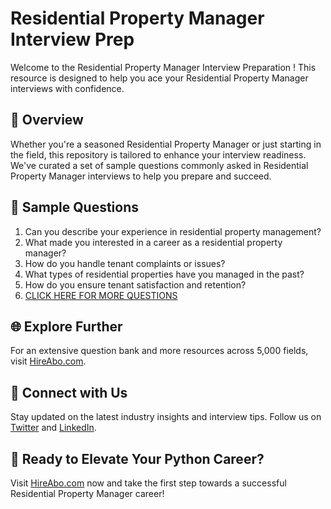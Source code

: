 # Residential Property Manager Interview Prep

Welcome to the Residential Property Manager Interview Preparation ! This resource is designed to help you ace your Residential Property Manager interviews with confidence.

## 🚀 Overview

Whether you're a seasoned Residential Property Manager or just starting in the field, this repository is tailored to enhance your interview readiness. We've curated a set of sample questions commonly asked in Residential Property Manager interviews to help you prepare and succeed.

## 📝 Sample Questions

1. Can you describe your experience in residential property management?
2. What made you interested in a career as a residential property manager?
3. How do you handle tenant complaints or issues?
4. What types of residential properties have you managed in the past?
5. How do you ensure tenant satisfaction and retention?
6. [CLICK HERE FOR MORE QUESTIONS](https://hireabo.com/job/21_1_3/Residential%20Property%20Manager)

## 🌐 Explore Further

For an extensive question bank and more resources across 5,000 fields, visit [HireAbo.com](https://www.hireabo.com).

## 📱 Connect with Us

Stay updated on the latest industry insights and interview tips. Follow us on [Twitter](https://twitter.com/hireabo) and [LinkedIn](https://www.linkedin.com/in/hire-abo-3609972a8/).

## 🚀 Ready to Elevate Your Python Career?

Visit [HireAbo.com](https://www.hireabo.com) now and take the first step towards a successful Residential Property Manager career!